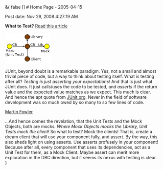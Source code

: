 &{<nil> false <nil> <nil> [] <nil> <nil> <nil> <nil> # Home Page - 2005-04-15

Post date: Nov 29, 2008 4:27:19 AM

**What to Test?** [Read this article](What%20to%20test.html)

![image](/assets/images/Home%20Page%20-%202005-04-15/5fc1fa78fbdbb22b86292e017ff768fb.jpg)

JUnit, beyond doubt is a remarkable paradigm. Yes, not a small and almost trivial piece of code, but a way to think about testing itself. What is testing after all? *Testing is just asserting your expectations!* And that is just what JUnit does. It just calls/uses the code to be tested, and *asserts* if the return value and the expected value matches as we expect. This much is clear. And hence the apt quote from [JUnit.org](https://www.junit.org/), Never in the field of software development was so much owed by so many to so few lines of code.

[Martin Fowler](https://www.martinfowler.com/)

...And hence comes the revelation, that the Unit Tests and the Mock Objects, both are mocks. *Where Mock Objects mocks the Library, Unit Tests mock the client!* So what to test? Mock the clients! That is, create a dream client that will use your component fully, and assert. By the way, this also sheds light on using asserts. Use asserts profusely in your component! Because after all, every component that uses its dependencies, act as a Unit Test for them, as a Mock Client. Maybe assert can merit more exploration in the DBC direction, but it seems its nexus with testing is clear.
}
